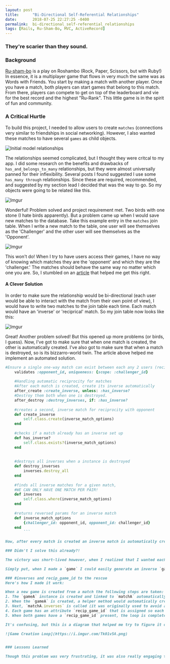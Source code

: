 ```yaml
---
layout: post
title:      "Bi-Directional Self-Referential Relationships"
date:       2018-07-25 22:27:25 -0400
permalink:  bi-directional_self-referential_relationships
tags: [Rails, Ru-Sham-Bo, MVC, ActiveRecord]
---
```


### They're scarier than they sound.

### Background
[Ru-sham-bo](https://github.com/mrfarmer777/ru-shambo) is a play on Roshambo (Rock, Paper, Scissors, but with Ruby!)  In essence, it is a multiplayer game that flows in very much the same was as Words with Friends. You start by making a match with another player. Once you have a match, both players can start games that belong to this match. From there, players can compete to get on top of the leaderboard and vie for the best record and the highest "Ru-Rank". This little game is in the spirit of fun and community.

### A Critical Hurtle

To build this project, I needed to allow users to create `matches` (connections very similar to friendships in social networking). However, I also wanted these matches to have several `games` as child objects. 

![Initial model relationships](https://i.imgur.com/kJcgdN5.png)

The relationships seemed complicated, but I thought they were critcal to my app. I did some research on the benefits and drawbacks of `has_and_belongs_to_many` relationships, but they were almost universally panned for their inflexibility. Several posts I found suggested I use some `has_many through` relationships. Since these are required, recommended, and suggested by my section lead I decided that was the way to go. So my objects were going to be related like this.


![Imgur](https://i.imgur.com/5FIfeRm.png)

Wonderful! Problem solved and project requirement met. Two birds with one stone (I hate birds apparently). But a problem came up when I would save new matches to the database. Take this example entry in the `matches` join table. When I write a new match to the table, one user will see themselves as the 'Challenger' and the other user will see themselves as the 'Opponent'. 

![Imgur](https://i.imgur.com/5aGkicA.png)

This won't do! When I try to have users access their games, I have no way of knowing which matches they are the 'opponent' and which they are the 'challenger.' The matches should behave the same way no matter which one you are. So, I stumbled on an [article](https://collectiveidea.com/blog/archives/2015/07/30/bi-directional-and-self-referential-associations-in-rails) that helped me get this right. 

#### A Clever Solution

In order to make sure the relationship would be bi-directional (each user would be able to interact with the match from their own point of view), I would have to write two matches to the join table each time. Each match would have an 'inverse' or 'reciprical' match. So my join table now looks like this:

![Imgur](https://i.imgur.com/xe5Ua9H.png)

Great! Another problem solved! But this opened up more problems (or birds, I guess). Now, I've got to make sure that when one match is created, the other is automatically created. I've also got to make sure that when a match is destroyed, so is its bizzarro-world twin. The article above helped me implement an automated solution. 

``` ruby
#Ensure a single one-way match can exist between each any 2 users (reciprication ok)
    validates :opponent_id, uniqueness: {scope: :challenger_id}
    
    #Handling automatic reciprocity for matches
    #After each match is created, create its inverse automatically
    after_create :create_inverse, unless: :has_inverse?
    #Destroy them both when one is destroyed.
    after_destroy :destroy_inverses, if: :has_inverse?
    
    #creates a second, inverse match for reciprocity with opponent
    def create_inverse
        self.class.create(inverse_match_options)
    end
    
    #checks if a match already has an inverse set up
    def has_inverse?
        self.class.exists?(inverse_match_options)
    end
    
    
    #destroys all inverses when a instance is destroyed
    def destroy_inverses
        inverses.destroy_all
    end
    
    #finds all inverse matches for a given match, 
    #WE CAN ONLY HAVE ONE MATCH PER PAIR!
    def inverses
        self.class.where(inverse_match_options)
    end
    
    #returns reversed params for an inverse match
    def inverse_match_options
        {challenger_id: opponent_id, opponent_id: challenger_id}
    end
		```
		
Now, after every match is created an inverse match is automatically created as well. When a match is destroyed, so is its counterpart - all without me having to manage each one. Take that birds!

### Didn't I solve this already?!

The victory was short-lived however, when I realized that I wanted each of these matches to have *child objects* in the form of `games`. (Whose choice was that anyway?) The exact same problem had come around again! Now that I had 2 match objects for every pair of `users`, I would need two `game` objects for every game, but they'd each be linked to a different `matches` which were each linked to different `users`. 

Simply put, when I made a `game` I could easily generate an inverse `game` too, but how would I know which `match` to link it to? If only I had some method that knew which `match`-B went with which `match` -A. 

### #inverses and recip_game_id to the rescue
Here's how I made it work:

When a new game is created from a match the following steps are taken:
1. The `gameA` instance is created and linked to `matchA` automatically by the HTML form.
2. When the `gameA` is created, a helper method would automatically create a reciprical `gameB`. 
3. Next, `matchA.inverses` is called (it was originally used to avoid an infinite loop of making inverses), but it returns the reciprical match that we can use to link up to `gameB`
4. Each game has an attribute `recip_game_id` that is assigned so each game knows about its twin directly!
5. When both games have a `recip_game_id` present, the loop is completed.

It's confusing, but this is a diagram that helped me try to figure it out:

![Game Creation Loop](https://i.imgur.com/Tk01v5A.png)


### Lessons Learned

Though this problem was very frustrating, it was also really engaging to solve. I love when there are multiple ways to solve a problem; weighing their relative merits is really interesting to me. I am certain that there exists a more eloquent way to do the same thing I've done here. However, I am happy with the depth of understanding of AR relationships I gained from this implementation. Though it makes my database twice as large, it has held up this far an enabled me to build a project of which I am very proud!


